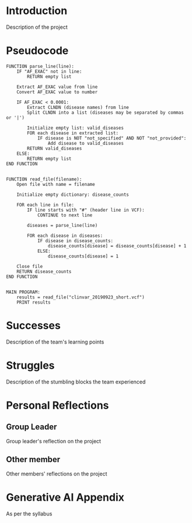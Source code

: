 # Introduction
Description of the project

# Pseudocode
```
FUNCTION parse_line(line):
    IF "AF_EXAC" not in line:
        RETURN empty list
    
    Extract AF_EXAC value from line
    Convert AF_EXAC value to number
    
    IF AF_EXAC < 0.0001:
        Extract CLNDN (disease names) from line
        Split CLNDN into a list (diseases may be separated by commas or '|')
        
        Initialize empty list: valid_diseases
        FOR each disease in extracted list:
            IF disease is NOT "not_specified" AND NOT "not_provided":
                Add disease to valid_diseases
        RETURN valid_diseases
    ELSE:
        RETURN empty list
END FUNCTION


FUNCTION read_file(filename):
    Open file with name = filename
    
    Initialize empty dictionary: disease_counts
    
    FOR each line in file:
        IF line starts with "#" (header line in VCF):
            CONTINUE to next line
        
        diseases = parse_line(line)
        
        FOR each disease in diseases:
            IF disease in disease_counts:
                disease_counts[disease] = disease_counts[disease] + 1
            ELSE:
                disease_counts[disease] = 1
    
    Close file
    RETURN disease_counts
END FUNCTION


MAIN PROGRAM:
    results = read_file("clinvar_20190923_short.vcf")
    PRINT results
```

# Successes
Description of the team's learning points

# Struggles
Description of the stumbling blocks the team experienced

# Personal Reflections
## Group Leader
Group leader's reflection on the project

## Other member
Other members' reflections on the project

# Generative AI Appendix
As per the syllabus
